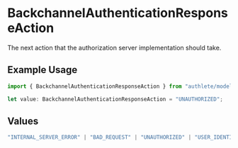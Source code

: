 # BackchannelAuthenticationResponseAction

The next action that the authorization server implementation should take.

## Example Usage

```typescript
import { BackchannelAuthenticationResponseAction } from "authlete/models";

let value: BackchannelAuthenticationResponseAction = "UNAUTHORIZED";
```

## Values

```typescript
"INTERNAL_SERVER_ERROR" | "BAD_REQUEST" | "UNAUTHORIZED" | "USER_IDENTIFICATION"
```